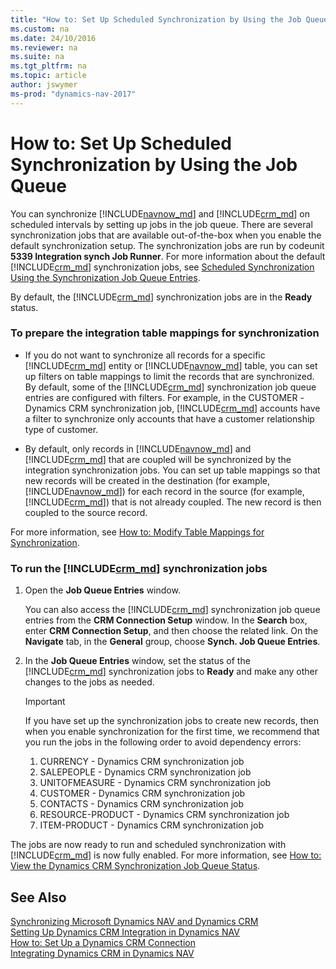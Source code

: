 ```yaml
---
title: "How to: Set Up Scheduled Synchronization by Using the Job Queue"
ms.custom: na
ms.date: 24/10/2016
ms.reviewer: na
ms.suite: na
ms.tgt_pltfrm: na
ms.topic: article
author: jswymer
ms-prod: "dynamics-nav-2017"
---
```

# How to: Set Up Scheduled Synchronization by Using the Job Queue

You can synchronize [!INCLUDE[navnow_md](includes/navnow_md.md)] and [!INCLUDE[crm_md](includes/crm_md.md)] on scheduled intervals by setting up jobs in the job queue. There are several synchronization jobs that are available out\-of\-the\-box when you enable the default synchronization setup. The synchronization jobs are run by codeunit **5339 Integration synch Job Runner**. For more information about the default [!INCLUDE[crm_md](includes/crm_md.md)] synchronization jobs, see [Scheduled Synchronization Using the Synchronization Job Queue Entries](Scheduled-Synchronization-Using-the-Synchronization-Job-Queue-Entries.md).  

 By default, the [!INCLUDE[crm_md](includes/crm_md.md)] synchronization jobs are in the **Ready** status.  

### To prepare the integration table mappings for synchronization  

-   If you do not want to synchronize all records for a specific [!INCLUDE[crm_md](includes/crm_md.md)] entity or [!INCLUDE[navnow_md](includes/navnow_md.md)] table, you can set up filters on table mappings to limit the records that are synchronized. By default, some of the [!INCLUDE[crm_md](includes/crm_md.md)] synchronization job queue entries are configured with filters. For example, in the CUSTOMER \-Dynamics CRM synchronization job, [!INCLUDE[crm_md](includes/crm_md.md)] accounts have a filter to synchronize only accounts that have a customer relationship type of customer.  

-   By default, only records in [!INCLUDE[navnow_md](includes/navnow_md.md)] and [!INCLUDE[crm_md](includes/crm_md.md)] that are coupled will be synchronized by the integration synchronization jobs. You can set up table mappings so that new records will be created in the destination \(for example, [!INCLUDE[navnow_md](includes/navnow_md.md)]\) for each record in the source \(for example, [!INCLUDE[crm_md](includes/crm_md.md)]\) that is not already coupled. The new record is then coupled to the source record.  

For more information, see [How to: Modify Table Mappings for Synchronization](How-to-Modify-Table-Mappings-for-Synchronization.md).  

### To run the [!INCLUDE[crm_md](includes/crm_md.md)] synchronization jobs  

1.  Open the **Job Queue Entries** window.  

     You can also access the [!INCLUDE[crm_md](includes/crm_md.md)] synchronization job queue entries from the **CRM Connection Setup** window. In the **Search** box, enter **CRM Connection Setup**, and then choose the related link. On the **Navigate** tab, in the **General** group, choose **Synch. Job Queue Entries**.  

2.  In the **Job Queue Entries** window, set the status of the [!INCLUDE[crm_md](includes/crm_md.md)] synchronization jobs to **Ready** and make any other changes to the jobs as needed.  

    > [!IMPORTANT]  
    >  If you have set up the synchronization jobs to create new records, then when you enable synchronization for the first time, we recommend that you run the jobs in the following order to avoid dependency errors:  
    >   
    > 1.  CURRENCY \- Dynamics CRM synchronization job  
    > 2.  SALEPEOPLE \- Dynamics CRM synchronization job  
    > 3.  UNITOFMEASURE \- Dynamics CRM synchronization job  
    > 4.  CUSTOMER \- Dynamics CRM synchronization job  
    > 5.  CONTACTS \- Dynamics CRM synchronization job  
    > 6.  RESOURCE\-PRODUCT \- Dynamics CRM synchronization job  
    > 7.  ITEM\-PRODUCT \- Dynamics CRM synchronization job  

<!-- removed for NAV 2017 3.  Activate a job queue to run the synchronization jobs.  

     For more information, see [How to: Set Up Job Queues](../Topic/How-to:-Set-Up-Job-Queues.md).  -->

The jobs are now ready to run and scheduled synchronization with [!INCLUDE[crm_md](includes/crm_md.md)] is now fully enabled. For more information, see [How to: View the Dynamics CRM Synchronization Job Queue Status](How-to-View-Synchronization-Job-Queue-Status.md).  

## See Also  
[Synchronizing Microsoft Dynamics NAV and Dynamics CRM](Synchronizing-Dynamics-NAV-and-Dynamics-CRM.md)   
[Setting Up Dynamics CRM Integration in Dynamics NAV](Setting-Up-Dynamics-CRM-Integration.md )   
[How to: Set Up a Dynamics CRM Connection](How-to-Set-Up-a-Dynamics-CRM-Connection.md)    
[Integrating Dynamics CRM in Dynamics NAV](Integrating-Dynamics-CRM-in-Dynamics-NAV.md)   
